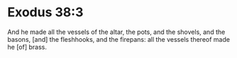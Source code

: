 # Exodus 38:3

And he made all the vessels of the altar, the pots, and the shovels, and the basons, [and] the fleshhooks, and the firepans: all the vessels thereof made he [of] brass.